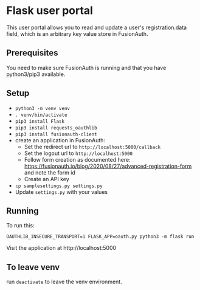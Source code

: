 
# Flask user portal

This user portal allows you to read and update a user's registration.data field, which is an arbitrary key value store in FusionAuth.

## Prerequisites

You need to make sure FusionAuth is running and that you have python3/pip3 available. 

## Setup

* `python3 -m venv venv`
* `. venv/bin/activate`
* `pip3 install Flask`
* `pip3 install requests_oauthlib`
* `pip3 install fusionauth-client`
* create an application in FusionAuth:
  * Set the redirect url to `http://localhost:5000/callback`
  * Set the logout url to `http://localhost:5000`
  * Follow form creation as documented here: https://fusionauth.io/blog/2020/08/27/advanced-registration-form and note the form id
  * Create an API key
* `cp samplesettings.py settings.py`
* Update `settings.py` with your values

## Running 
To run this:

`OAUTHLIB_INSECURE_TRANSPORT=1 FLASK_APP=oauth.py python3 -m flask run`

Visit the application at http://localhost:5000

## To leave venv

run `deactivate` to leave the venv environment.
